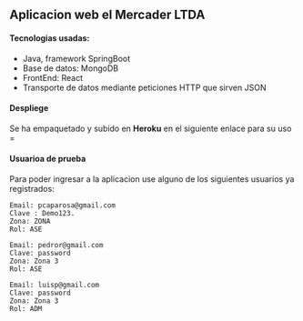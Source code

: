## Aplicacion web el Mercader LTDA
#### Tecnologias usadas:
- Java, framework SpringBoot
- Base de datos: MongoDB
- FrontEnd: React
- Transporte de datos mediante peticiones HTTP que sirven JSON


#### Despliege
Se ha empaquetado y subido en <b>Heroku</b> en el siguiente enlace para su uso = 

#### Usuarioa de prueba
Para poder ingresar a la aplicacion use alguno de los siguientes usuarios ya registrados:

    Email: pcaparosa@gmail.com
    Clave : Demo123.
    Zona: ZONA 
    Rol: ASE

    Email: pedror@gmail.com
    Clave: password
    Zona: Zona 3
    Rol: ASE

    Email: luisp@gmail.com
    Clave: password
    Zona: Zona 3
    Rol: ADM